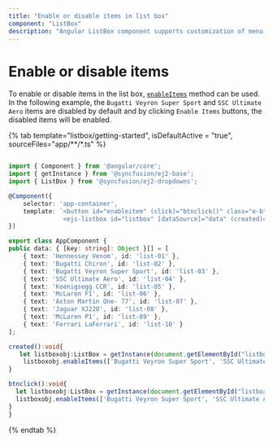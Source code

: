 ```yaml
---
title: "Enable or disable items in list box"
component: "ListBox"
description: "Angular ListBox component supports customization of menu items so that the items can be enabled or disabled."
---
```


# Enable or disable items

To enable or disable items in the list box, [`enableItems`](../api/list-box/#enableitems) method can be used. In the following example, the `Bugatti Veyron Super Sport` and `SSC Ultimate Aero` items are disabled by default and by clicking `Enable Items` buttons, the disabled items will be enabled.

{% tab template="listbox/getting-started", isDefaultActive = "true", sourceFiles="app/**/*.ts" %}

```typescript

import { Component } from '@angular/core';
import { getInstance } from '@syncfusion/ej2-base';
import { ListBox } from '@syncfusion/ej2-dropdowns';

@Component({
    selector: 'app-container',
    template: `<button id="enableitem" (click)="btnclick()" class="e-btn">ENABLE ITEMS</button>
               <ejs-listbox id="listbox" [dataSource]="data" (created)="created()"></ejs-listbox>`
})

export class AppComponent {
public data: { [key: string]: Object }[] = [
    { text: 'Hennessey Venom', id: 'list-01' },
    { text: 'Bugatti Chiron', id: 'list-02' },
    { text: 'Bugatti Veyron Super Sport', id: 'list-03' },
    { text: 'SSC Ultimate Aero', id: 'list-04' },
    { text: 'Koenigsegg CCR', id: 'list-05' },
    { text: 'McLaren F1', id: 'list-06' },
    { text: 'Aston Martin One- 77', id: 'list-07' },
    { text: 'Jaguar XJ220', id: 'list-08' },
    { text: 'McLaren P1', id: 'list-09' },
    { text: 'Ferrari LaFerrari', id: 'list-10' }
];

created():void{
   let listboxobj:ListBox = getInstance(document.getElementById("listbox"), ListBox) as ListBox;
    listboxobj.enableItems(['Bugatti Veyron Super Sport', 'SSC Ultimate Aero'], false);
}

btnclick():void{
  let listboxobj:ListBox = getInstance(document.getElementById("listbox"), ListBox) as ListBox;
  listboxobj.enableItems(['Bugatti Veyron Super Sport', 'SSC Ultimate Aero'], true);
}
}

```

{% endtab %}